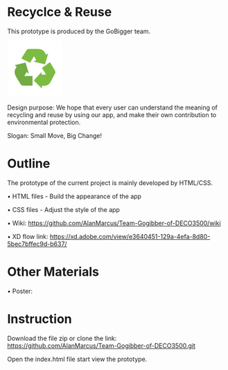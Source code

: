 # Recyclce & Reuse
This prototype is produced by the GoBigger team.                                                                                                             

<img src="Images/Recycle_reuse.png">

Design purpose: We hope that every user can understand the meaning of recycling and reuse by using our app, and make their own contribution to environmental protection.

Slogan: Small Move, Big Change!

# Outline
The prototype of the current project is mainly developed by HTML/CSS.

• HTML files - Build the appearance of the app

• CSS files - Adjust the style of the app

• Wiki: https://github.com/AlanMarcus/Team-Gogibber-of-DECO3500/wiki

• XD flow link: https://xd.adobe.com/view/e3640451-129a-4efa-8d80-5bec7bffec9d-b637/

# Other Materials
• Poster:

# Instruction
Download the file zip or clone the link: https://github.com/AlanMarcus/Team-Gogibber-of-DECO3500.git

Open the index.html file start view the prototype.
